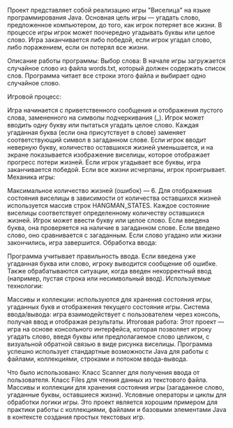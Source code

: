 Проект представляет собой реализацию игры "Виселица" на языке программирования Java. Основная цель игры — угадать слово, предложенное компьютером, до того, как игрок потеряет все жизни. 
В процессе игры игрок может поочередно угадывать буквы или целое слово. Игра заканчивается либо победой, если игрок угадал слово, либо поражением, если он потерял все жизни.

Описание работы программы:
Выбор слова: В начале игры загружается случайное слово из файла words.txt, который должен содержать список слов. 
Программа читает все строки этого файла и выбирает одно случайное слово.

Игровой процесс:

Игра начинается с приветственного сообщения и отображения пустого слова, замененного на символы подчеркивания (_).
Игрок может вводить одну букву или пытаться угадать целое слово.
Каждая угаданная буква (если она присутствует в слове) заменяет соответствующий символ в загаданном слове.
Если игрок вводит неверную букву, количество оставшихся жизней уменьшается, и на экране показывается изображение виселицы, которое отображает прогресс потери жизней.
Если игрок угадывает все буквы, игра заканчивается победой. Если все жизни исчерпаны, игрок проигрывает.
Механика игры:

Максимальное количество жизней (ошибок) — 6.
Для отображения состояния виселицы в зависимости от количества оставшихся жизней используется массив строк HANGMAN_STATES. Каждое состояние виселицы соответствует определенному количеству оставшихся жизней.
Игрок может ввести букву или целое слово. Если введена буква, она проверяется на наличие в загаданном слове. Если введено слово, оно сравнивается с загаданным.
Если слово угадано или жизни закончились, игра завершится.
Обработка ввода:

Программа учитывает правильность ввода. Если введена уже угаданная буква или слово, игроку выводится сообщение об ошибке.
Также обрабатываются ситуации, когда введен некорректный ввод (например, пустая строка или несимвольный ввод).
Используемые технологии:

Массивы и коллекции: используются для хранения состояния игры, угаданных букв и отображения текущего состояния игры.
Система ввода/вывода: игра взаимодействует с пользователем через консоль, получая ввод и отображая результаты.
Итоговая работа:
Этот проект — игра на основе консольного интерфейса, которая позволяет игроку угадать слово, введя буквы или предполагаемое слово целиком, с визуальной обратной связью в виде рисунка виселицы. Программа успешно использует стандартные возможности Java для работы с файлами, коллекциями, строками и потоком ввода-вывода.

Что было использовано:
Класс Scanner для получения ввода от пользователя.
Класс Files для чтения данных из текстового файла.
Массивы и коллекции для хранения состояния игры (загаданное слово, угаданные буквы, оставшиеся жизни).
Условные операторы и циклы для обработки логики игры.
Это проект является хорошим примером для практики работы с коллекциями, файлами и базовыми элементами Java в контексте создания простых текстовых игр.



